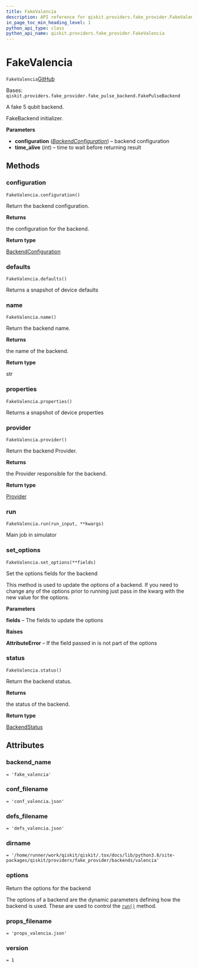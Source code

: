 ```yaml
---
title: FakeValencia
description: API reference for qiskit.providers.fake_provider.FakeValencia
in_page_toc_min_heading_level: 1
python_api_type: class
python_api_name: qiskit.providers.fake_provider.FakeValencia
---
```


# FakeValencia

<span id="qiskit.providers.fake_provider.FakeValencia" />

`FakeValencia`[GitHub](https://github.com/qiskit/qiskit/tree/stable/0.20/qiskit/providers/fake_provider/backends/valencia/fake_valencia.py "view source code")

Bases: `qiskit.providers.fake_provider.fake_pulse_backend.FakePulseBackend`

A fake 5 qubit backend.

FakeBackend initializer.

**Parameters**

*   **configuration** ([*BackendConfiguration*](qiskit.providers.models.BackendConfiguration "qiskit.providers.models.BackendConfiguration")) – backend configuration
*   **time\_alive** (*int*) – time to wait before returning result

## Methods

### configuration

<span id="qiskit.providers.fake_provider.FakeValencia.configuration" />

`FakeValencia.configuration()`

Return the backend configuration.

**Returns**

the configuration for the backend.

**Return type**

[BackendConfiguration](qiskit.providers.models.BackendConfiguration "qiskit.providers.models.BackendConfiguration")

### defaults

<span id="qiskit.providers.fake_provider.FakeValencia.defaults" />

`FakeValencia.defaults()`

Returns a snapshot of device defaults

### name

<span id="qiskit.providers.fake_provider.FakeValencia.name" />

`FakeValencia.name()`

Return the backend name.

**Returns**

the name of the backend.

**Return type**

str

### properties

<span id="qiskit.providers.fake_provider.FakeValencia.properties" />

`FakeValencia.properties()`

Returns a snapshot of device properties

### provider

<span id="qiskit.providers.fake_provider.FakeValencia.provider" />

`FakeValencia.provider()`

Return the backend Provider.

**Returns**

the Provider responsible for the backend.

**Return type**

[Provider](qiskit.providers.Provider "qiskit.providers.Provider")

### run

<span id="qiskit.providers.fake_provider.FakeValencia.run" />

`FakeValencia.run(run_input, **kwargs)`

Main job in simulator

### set\_options

<span id="qiskit.providers.fake_provider.FakeValencia.set_options" />

`FakeValencia.set_options(**fields)`

Set the options fields for the backend

This method is used to update the options of a backend. If you need to change any of the options prior to running just pass in the kwarg with the new value for the options.

**Parameters**

**fields** – The fields to update the options

**Raises**

**AttributeError** – If the field passed in is not part of the options

### status

<span id="qiskit.providers.fake_provider.FakeValencia.status" />

`FakeValencia.status()`

Return the backend status.

**Returns**

the status of the backend.

**Return type**

[BackendStatus](qiskit.providers.models.BackendStatus "qiskit.providers.models.BackendStatus")

## Attributes

<span id="qiskit.providers.fake_provider.FakeValencia.backend_name" />

### backend\_name

`= 'fake_valencia'`

<span id="qiskit.providers.fake_provider.FakeValencia.conf_filename" />

### conf\_filename

`= 'conf_valencia.json'`

<span id="qiskit.providers.fake_provider.FakeValencia.defs_filename" />

### defs\_filename

`= 'defs_valencia.json'`

<span id="qiskit.providers.fake_provider.FakeValencia.dirname" />

### dirname

`= '/home/runner/work/qiskit/qiskit/.tox/docs/lib/python3.8/site-packages/qiskit/providers/fake_provider/backends/valencia'`

<span id="qiskit.providers.fake_provider.FakeValencia.options" />

### options

Return the options for the backend

The options of a backend are the dynamic parameters defining how the backend is used. These are used to control the [`run()`](qiskit.providers.fake_provider.FakeValencia#run "qiskit.providers.fake_provider.FakeValencia.run") method.

<span id="qiskit.providers.fake_provider.FakeValencia.props_filename" />

### props\_filename

`= 'props_valencia.json'`

<span id="qiskit.providers.fake_provider.FakeValencia.version" />

### version

`= 1`

